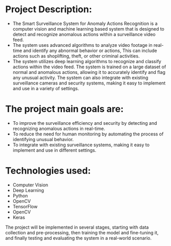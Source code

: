 # Project Description:
- The Smart Surveillance System for Anomaly Actions Recognition is a computer vision and machine learning based system that is designed to detect and recognize anomalous actions within a surveillance video feed. 
- The system uses advanced algorithms to analyze video footage in real-time and identify any abnormal behavior or actions, This can include actions such as shoplifting, theft, or other criminal activities.
- The system utilizes deep learning algorithms to recognize and classify actions within the video feed. The system is trained on a large dataset of normal and anomalous actions, allowing it to accurately identify and flag any unusual activity. The system can also integrate with existing surveillance cameras and security systems, making it easy to implement and use in a variety of settings.

# The project main goals are:
- To improve the surveillance efficiency and security by detecting and recognizing anomalous actions in real-time.
- To reduce the need for human monitoring by automating the process of identifying unusual behavior.
- To integrate with existing surveillance systems, making it easy to implement and use in different settings.

# Technologies used:
 - Computer Vision
 - Deep Learning
 - Python
 - OpenCV
 - TensorFlow
 - OpenCV
 - Keras

The project will be implemented in several stages, starting with data collection and pre-processing, then training the model and fine-tuning it, and finally testing and evaluating the system in a real-world scenario.
